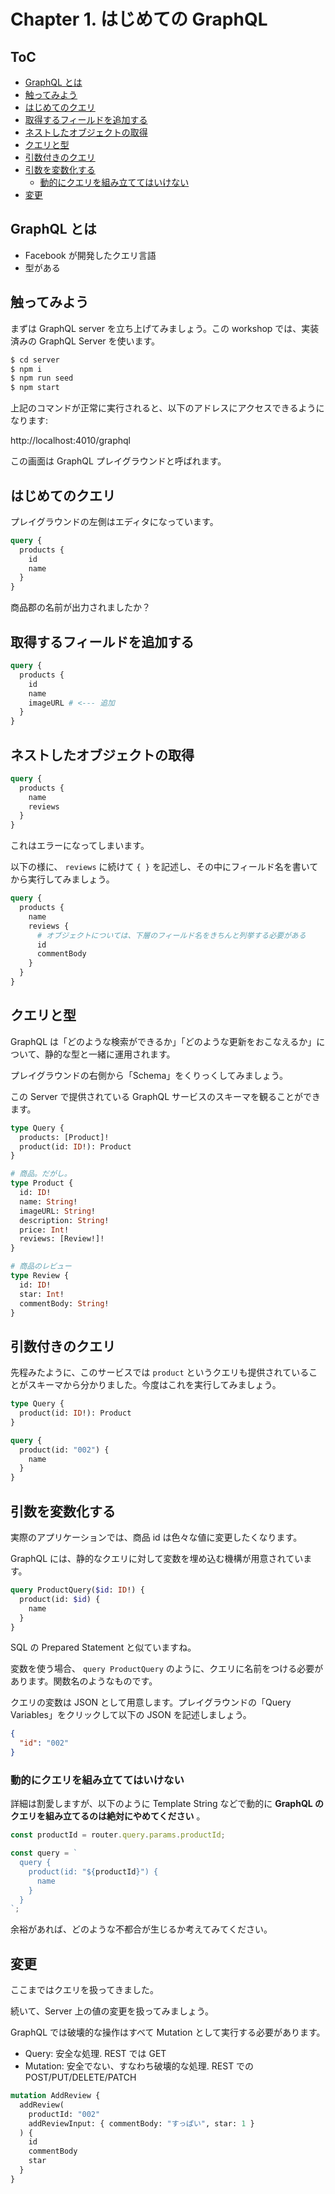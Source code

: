 # Chapter 1. はじめての GraphQL

## ToC

- [GraphQL とは](#graphql-%E3%81%A8%E3%81%AF)
- [触ってみよう](#%E8%A7%A6%E3%81%A3%E3%81%A6%E3%81%BF%E3%82%88%E3%81%86)
- [はじめてのクエリ](#%E3%81%AF%E3%81%98%E3%82%81%E3%81%A6%E3%81%AE%E3%82%AF%E3%82%A8%E3%83%AA)
- [取得するフィールドを追加する](#%E5%8F%96%E5%BE%97%E3%81%99%E3%82%8B%E3%83%95%E3%82%A3%E3%83%BC%E3%83%AB%E3%83%89%E3%82%92%E8%BF%BD%E5%8A%A0%E3%81%99%E3%82%8B)
- [ネストしたオブジェクトの取得](#%E3%83%8D%E3%82%B9%E3%83%88%E3%81%97%E3%81%9F%E3%82%AA%E3%83%96%E3%82%B8%E3%82%A7%E3%82%AF%E3%83%88%E3%81%AE%E5%8F%96%E5%BE%97)
- [クエリと型](#%E3%82%AF%E3%82%A8%E3%83%AA%E3%81%A8%E5%9E%8B)
- [引数付きのクエリ](#%E5%BC%95%E6%95%B0%E4%BB%98%E3%81%8D%E3%81%AE%E3%82%AF%E3%82%A8%E3%83%AA)
- [引数を変数化する](#%E5%BC%95%E6%95%B0%E3%82%92%E5%A4%89%E6%95%B0%E5%8C%96%E3%81%99%E3%82%8B)
  - [動的にクエリを組み立ててはいけない](#%E5%8B%95%E7%9A%84%E3%81%AB%E3%82%AF%E3%82%A8%E3%83%AA%E3%82%92%E7%B5%84%E3%81%BF%E7%AB%8B%E3%81%A6%E3%81%A6%E3%81%AF%E3%81%84%E3%81%91%E3%81%AA%E3%81%84)
- [変更](#%E5%A4%89%E6%9B%B4)

## GraphQL とは

- Facebook が開発したクエリ言語
- 型がある

## 触ってみよう

まずは GraphQL server を立ち上げてみましょう。この workshop では、実装済みの GraphQL Server を使います。

```sh
$ cd server
$ npm i
$ npm run seed
$ npm start
```

上記のコマンドが正常に実行されると、以下のアドレスにアクセスできるようになります:

http://localhost:4010/graphql

この画面は GraphQL プレイグラウンドと呼ばれます。

## はじめてのクエリ

プレイグラウンドの左側はエディタになっています。

```graphql
query {
  products {
    id
    name
  }
}
```

商品郡の名前が出力されましたか？

## 取得するフィールドを追加する

```graphql
query {
  products {
    id
    name
    imageURL # <--- 追加
  }
}
```

## ネストしたオブジェクトの取得

```graphql
query {
  products {
    name
    reviews
  }
}
```

これはエラーになってしまいます。

以下の様に、 `reviews` に続けて `{ }` を記述し、その中にフィールド名を書いてから実行してみましょう。

```graphql
query {
  products {
    name
    reviews {
      # オブジェクトについては、下層のフィールド名をきちんと列挙する必要がある
      id
      commentBody
    }
  }
}
```

## クエリと型

GraphQL は「どのような検索ができるか」「どのような更新をおこなえるか」について、静的な型と一緒に運用されます。

プレイグラウンドの右側から「Schema」をくりっくしてみましょう。

この Server で提供されている GraphQL サービスのスキーマを観ることができます。

```graphql
type Query {
  products: [Product]!
  product(id: ID!): Product
}
```

```graphql
# 商品。だがし。
type Product {
  id: ID!
  name: String!
  imageURL: String!
  description: String!
  price: Int!
  reviews: [Review!]!
}

# 商品のレビュー
type Review {
  id: ID!
  star: Int!
  commentBody: String!
}
```

## 引数付きのクエリ

先程みたように、このサービスでは `product` というクエリも提供されていることがスキーマから分かりました。今度はこれを実行してみましょう。

```graphql
type Query {
  product(id: ID!): Product
}
```

```graphql
query {
  product(id: "002") {
    name
  }
}
```

## 引数を変数化する

実際のアプリケーションでは、商品 id は色々な値に変更したくなります。

GraphQL には、静的なクエリに対して変数を埋め込む機構が用意されています。

```graphql
query ProductQuery($id: ID!) {
  product(id: $id) {
    name
  }
}
```

SQL の Prepared Statement と似ていますね。

変数を使う場合、 `query ProductQuery` のように、クエリに名前をつける必要があります。関数名のようなものです。

クエリの変数は JSON として用意します。プレイグラウンドの「Query Variables」をクリックして以下の JSON を記述しましょう。

```json
{
  "id": "002"
}
```

### 動的にクエリを組み立ててはいけない

詳細は割愛しますが、以下のように Template String などで動的に **GraphQL のクエリを組み立てるのは絶対にやめてください** 。

```js
const productId = router.query.params.productId;

const query = `
  query {
    product(id: "${productId}") {
      name
    }
  }
`;
```

余裕があれば、どのような不都合が生じるか考えてみてください。

## 変更

ここまではクエリを扱ってきました。

続いて、Server 上の値の変更を扱ってみましょう。

GraphQL では破壊的な操作はすべて Mutation として実行する必要があります。

- Query: 安全な処理. REST では GET
- Mutation: 安全でない、すなわち破壊的な処理. REST での POST/PUT/DELETE/PATCH

```graphql
mutation AddReview {
  addReview(
    productId: "002"
    addReviewInput: { commentBody: "すっぱい", star: 1 }
  ) {
    id
    commentBody
    star
  }
}
```
